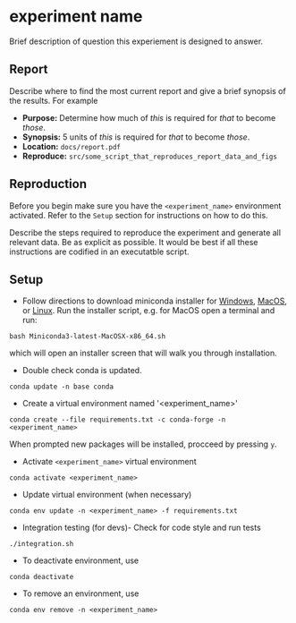 # experiment name
Brief description of question this experiement is designed to answer.

## Report
Describe where to find the most current report and give a brief synopsis of the results. For example
+ **Purpose:** Determine how much of *this* is required for *that* to become *those*.
+ **Synopsis:** 5 units of *this* is required for *that* to become *those*.
+ **Location:** `docs/report.pdf`
+ **Reproduce:** `src/some_script_that_reproduces_report_data_and_figs`

## Reproduction
Before you begin make sure you have the `<experiment_name>` environment activated. Refer to
the `Setup` section for instructions on how to do this.

Describe the steps required to reproduce the experiment and generate all relevant data.
Be as explicit as possible.
It would be best if all these instructions are codified in an executatble script.

## Setup
+ Follow directions to download miniconda installer for [Windows](https://conda.io/docs/user-guide/install/windows.html), [MacOS](https://conda.io/docs/user-guide/install/macos.html), or [Linux](https://conda.io/docs/user-guide/install/linux.html).
Run the installer script, e.g. for MacOS open a terminal and run:
```
bash Miniconda3-latest-MacOSX-x86_64.sh
```
which will open an installer screen that will walk you through installation.
+ Double check conda is updated.
```
conda update -n base conda
```
+ Create a virtual environment named '<experiment_name>'
```
conda create --file requirements.txt -c conda-forge -n <experiment_name>
```
When prompted new packages will be installed, procceed by pressing `y`.
+ Activate `<experiment_name>` virtual environment
```
conda activate <experiment_name>
```
+ Update virtual environment (when necessary)
```
conda env update -n <experiment_name> -f requirements.txt
```
+ Integration testing (for devs)- Check for code style and run tests
```
./integration.sh
```
+ To deactivate environment, use
```
conda deactivate
```
+ To remove an environment, use
```
conda env remove -n <experiment_name>
```
